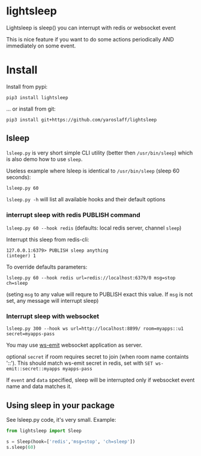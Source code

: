 # lightsleep
Lightsleep is sleep() you can interrupt with redis or websocket event

This is nice feature if you want to do some actions periodically AND immediately on some event.

# Install

Install from pypi:
~~~
pip3 install lightsleep
~~~
... or install from git:
~~~
pip3 install git+https://github.com/yaroslaff/lightsleep
~~~


## lsleep 
`lsleep.py` is very short simple CLI utility (better then `/usr/bin/sleep`) which is also demo how to use `sleep`.

Useless example where lsleep is identical to `/usr/bin/sleep` (sleep 60 seconds):
~~~
lsleep.py 60
~~~

`lsleep.py -h` will list all available hooks and their default options

### interrupt sleep with redis PUBLISH command

`lsleep.py 60 --hook redis` (defaults: local redis server, channel `sleep`)

Interrupt this sleep from redis-cli:
~~~
127.0.0.1:6379> PUBLISH sleep anything
(integer) 1
~~~

To override defaults parameters: 
~~~
lsleep.py 60 --hook redis url=redis://localhost:6379/0 msg=stop ch=sleep
~~~
(seting `msg` to any value will requre to PUBLISH exact this value. If `msg` is not set, any message will interrupt sleep)

### Interrupt sleep with websocket 
~~~
lsleep.py 300 --hook ws url=http://localhost:8899/ room=myapps::u1 secret=myapps-pass
~~~

You may use [ws-emit](https://github.com/yaroslaff/ws-emit) websocket application as server.

optional `secret` if room requires secret to join (when room name containts '::'). This should match ws-emit secret in redis, set with `SET ws-emit::secret::myapps myapps-pass`

If `event` and `data` specified, sleep will be interrupted only if websocket event name and data matches it.

## Using sleep in your package
See lsleep.py code, it's very small. Example:

~~~python
from lightsleep import Sleep

s = Sleep(hook=['redis','msg=stop', 'ch=sleep'])
s.sleep(60)
~~~
